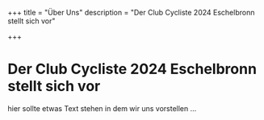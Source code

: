 +++
title = "Über Uns"
description = "Der Club Cycliste 2024 Eschelbronn stellt sich vor"

+++

# Der Club Cycliste 2024 Eschelbronn stellt sich vor

hier sollte etwas Text stehen in dem wir uns vorstellen ...
